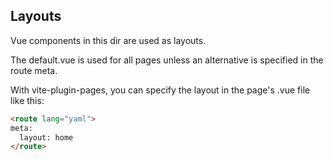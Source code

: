 ## Layouts

Vue components in this dir are used as layouts.

The default.vue is used for all pages unless an alternative is specified in the route meta.

With vite-plugin-pages, you can specify the layout in the page's .vue file like this:
```html
<route lang="yaml">
meta:
  layout: home
</route>
```
